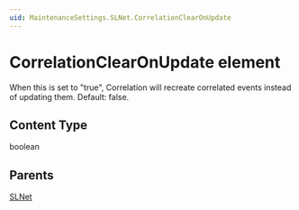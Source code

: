 ```yaml
---
uid: MaintenanceSettings.SLNet.CorrelationClearOnUpdate
---
```


# CorrelationClearOnUpdate element

When this is set to "true", Correlation will recreate correlated events instead of updating them. Default: false.

## Content Type

boolean

## Parents

[SLNet](xref:MaintenanceSettings.SLNet)
